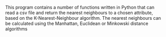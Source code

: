 This program contains a number of functions written in Python that can read a csv file and return the nearest neighbours to a chosen attribute, based on the K-Nearest-Neighbour algorithm. The nearest neighbours can be calculated using the Manhattan, Euclidean or Minkowski distance algorithms

